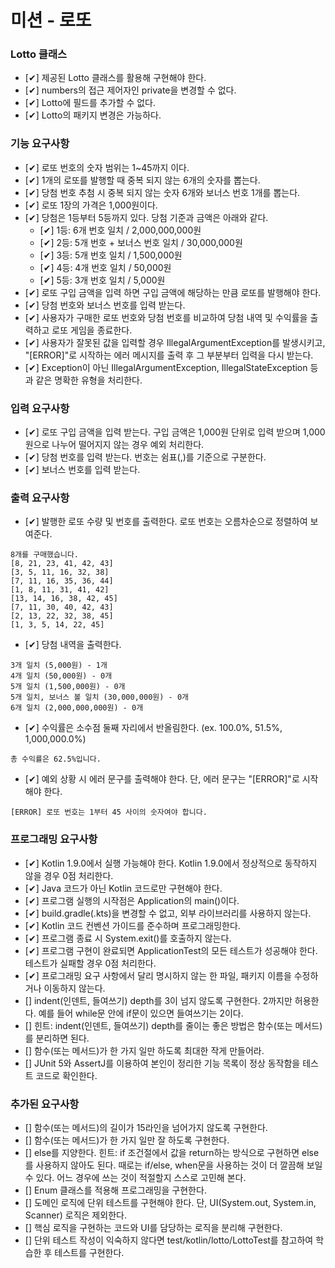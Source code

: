# 미션 - 로또

### Lotto 클래스
- [✔] 제공된 Lotto 클래스를 활용해 구현해야 한다.
- [✔] numbers의 접근 제어자인 private을 변경할 수 없다.
- [✔] Lotto에 필드를 추가할 수 없다.
- [✔] Lotto의 패키지 변경은 가능하다.

### 기능 요구사항
- [✔] 로또 번호의 숫자 범위는 1~45까지 이다.
- [✔] 1개의 로또를 발행할 때 중복 되지 않는 6개의 숫자를 뽑는다.
- [✔] 당첨 번호 추첨 시 중복 되지 않는 숫자 6개와 보너스 번호 1개를 뽑는다.
- [✔] 로또 1장의 가격은 1,000원이다.
- [✔] 당첨은 1등부터 5등까지 있다. 당첨 기준과 금액은 아래와 같다.
    - [✔] 1등: 6개 번호 일치 / 2,000,000,000원
    - [✔] 2등: 5개 번호 + 보너스 번호 일치 / 30,000,000원
    - [✔] 3등: 5개 번호 일치 / 1,500,000원
    - [✔] 4등: 4개 번호 일치 / 50,000원
    - [✔] 5등: 3개 번호 일치 / 5,000원
- [✔] 로또 구입 금액을 입력 하면 구입 금액에 해당하는 만큼 로또를 발행해야 한다.
- [✔] 당첨 번호와 보너스 번호를 입력 받는다.
- [✔] 사용자가 구매한 로또 번호와 당첨 번호를 비교하여 당첨 내역 및 수익률을 출력하고 로또 게임을 종료한다.
- [✔] 사용자가 잘못된 값을 입력할 경우 IllegalArgumentException를 발생시키고, "[ERROR]"로 시작하는 에러 메시지를 출력 후 그 부분부터 입력을 다시 받는다.
- [✔] Exception이 아닌 IllegalArgumentException, IllegalStateException 등과 같은 명확한 유형을 처리한다.

### 입력 요구사항
- [✔] 로또 구입 금액을 입력 받는다. 구입 금액은 1,000원 단위로 입력 받으며 1,000원으로 나누어 떨어지지 않는 경우 예외 처리한다.
- [✔] 당첨 번호를 입력 받는다. 번호는 쉼표(,)를 기준으로 구분한다.
- [✔] 보너스 번호를 입력 받는다.

### 출력 요구사항
- [✔] 발행한 로또 수량 및 번호를 출력한다. 로또 번호는 오름차순으로 정렬하여 보여준다.
```
8개를 구매했습니다.
[8, 21, 23, 41, 42, 43] 
[3, 5, 11, 16, 32, 38] 
[7, 11, 16, 35, 36, 44] 
[1, 8, 11, 31, 41, 42] 
[13, 14, 16, 38, 42, 45] 
[7, 11, 30, 40, 42, 43] 
[2, 13, 22, 32, 38, 45] 
[1, 3, 5, 14, 22, 45]
```
- [✔] 당첨 내역을 출력한다.
```
3개 일치 (5,000원) - 1개
4개 일치 (50,000원) - 0개
5개 일치 (1,500,000원) - 0개
5개 일치, 보너스 볼 일치 (30,000,000원) - 0개
6개 일치 (2,000,000,000원) - 0개
```
- [✔] 수익률은 소수점 둘째 자리에서 반올림한다. (ex. 100.0%, 51.5%, 1,000,000.0%)
```
총 수익률은 62.5%입니다.
```
- [✔] 예외 상황 시 에러 문구를 출력해야 한다. 단, 에러 문구는 "[ERROR]"로 시작해야 한다.
```
[ERROR] 로또 번호는 1부터 45 사이의 숫자여야 합니다.
```

### 프로그래밍 요구사항
- [✔] Kotlin 1.9.0에서 실행 가능해야 한다. Kotlin 1.9.0에서 정상적으로 동작하지 않을 경우 0점 처리한다. 
- [✔] Java 코드가 아닌 Kotlin 코드로만 구현해야 한다. 
- [✔] 프로그램 실행의 시작점은 Application의 main()이다. 
- [✔] build.gradle(.kts)을 변경할 수 없고, 외부 라이브러리를 사용하지 않는다.
- [✔] Kotlin 코드 컨벤션 가이드를 준수하며 프로그래밍한다.
- [✔] 프로그램 종료 시 System.exit()를 호출하지 않는다.
- [✔] 프로그램 구현이 완료되면 ApplicationTest의 모든 테스트가 성공해야 한다. 테스트가 실패할 경우 0점 처리한다.
- [✔] 프로그래밍 요구 사항에서 달리 명시하지 않는 한 파일, 패키지 이름을 수정하거나 이동하지 않는다.
- [] indent(인덴트, 들여쓰기) depth를 3이 넘지 않도록 구현한다. 2까지만 허용한다. 예를 들어 while문 안에 if문이 있으면 들여쓰기는 2이다.
- [] 힌트: indent(인덴트, 들여쓰기) depth를 줄이는 좋은 방법은 함수(또는 메서드)를 분리하면 된다. 
- [] 함수(또는 메서드)가 한 가지 일만 하도록 최대한 작게 만들어라.
- [] JUnit 5와 AssertJ를 이용하여 본인이 정리한 기능 목록이 정상 동작함을 테스트 코드로 확인한다.


### 추가된 요구사항
- [] 함수(또는 메서드)의 길이가 15라인을 넘어가지 않도록 구현한다. 
- [] 함수(또는 메서드)가 한 가지 일만 잘 하도록 구현한다. 
- [] else를 지양한다. 힌트: if 조건절에서 값을 return하는 방식으로 구현하면 else를 사용하지 않아도 된다. 때로는 if/else, when문을 사용하는 것이 더 깔끔해 보일 수 있다. 어느 경우에 쓰는 것이 적절할지 스스로 고민해 본다.
- [] Enum 클래스를 적용해 프로그래밍을 구현한다.
- [] 도메인 로직에 단위 테스트를 구현해야 한다. 단, UI(System.out, System.in, Scanner) 로직은 제외한다.
- [] 핵심 로직을 구현하는 코드와 UI를 담당하는 로직을 분리해 구현한다.
- [] 단위 테스트 작성이 익숙하지 않다면 test/kotlin/lotto/LottoTest를 참고하여 학습한 후 테스트를 구현한다.